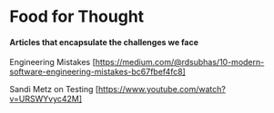 # Food for Thought

#### Articles that encapsulate the challenges we face

Engineering Mistakes [https://medium.com/@rdsubhas/10-modern-software-engineering-mistakes-bc67fbef4fc8]

Sandi Metz on Testing [https://www.youtube.com/watch?v=URSWYvyc42M]
